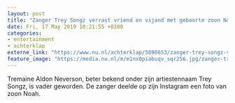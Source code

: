 ```yaml
---
layout: post
title: "Zanger Trey Songz verrast vriend en vijand met geboorte zoon Noah"
date: Fri, 17 May 2019 10:21:55 +0200
categories: 
- entertainment 
- achterklap 
externe_link: "https://www.nu.nl/achterklap/5896653/zanger-trey-songz-verrast-vriend-en-vijand-met-geboorte-zoon-noah.html"
feature_image: "https://media.nu.nl/m/m1nx0piabuqv_sqr256.jpg/zanger-trey-songz-verrast-vriend-en-vijand-met-geboorte-zoon-noah.jpg"
---
```


Tremaine Aldon Neverson, beter bekend onder zijn artiestennaam Trey Songz, is vader geworden. De zanger deelde op zijn Instagram een foto van zoon Noah.
